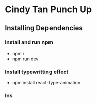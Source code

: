 # Cindy Tan Punch Up
## Installing Dependencies
### Install and run npm
- npm i
- npm run dev
### Install typewritting effect
- npm install react-type-animation
### Ins